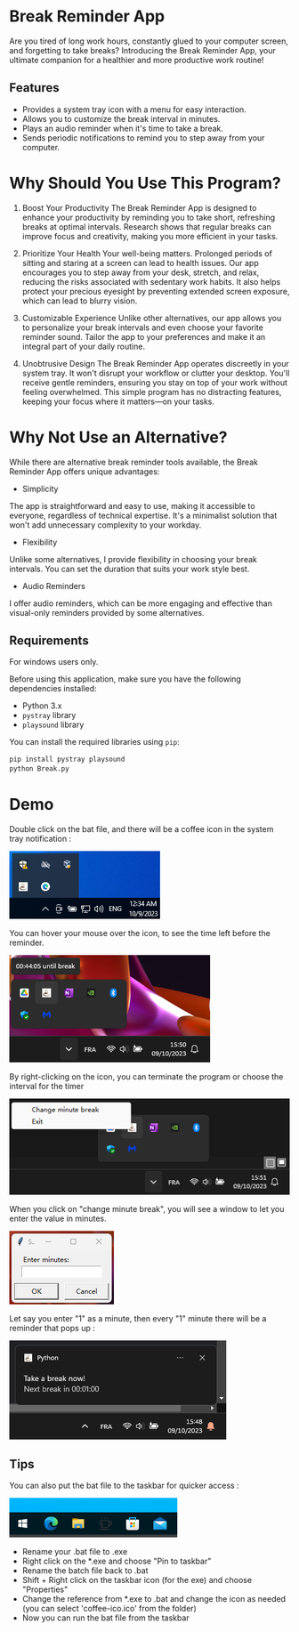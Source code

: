 # Break Reminder App

Are you tired of long work hours, constantly glued to your computer screen, and forgetting to take breaks? Introducing the Break Reminder App, your ultimate companion for a healthier and more productive work routine!

## Features

- Provides a system tray icon with a menu for easy interaction.
- Allows you to customize the break interval in minutes.
- Plays an audio reminder when it's time to take a break.
- Sends periodic notifications to remind you to step away from your computer.

# Why Should You Use This Program?
1. Boost Your Productivity
The Break Reminder App is designed to enhance your productivity by reminding you to take short, refreshing breaks at optimal intervals. Research shows that regular breaks can improve focus and creativity, making you more efficient in your tasks.

2. Prioritize Your Health
Your well-being matters. Prolonged periods of sitting and staring at a screen can lead to health issues. Our app encourages you to step away from your desk, stretch, and relax, reducing the risks associated with sedentary work habits. It also helps protect your precious eyesight by preventing extended screen exposure, which can lead to blurry vision.

3. Customizable Experience
Unlike other alternatives, our app allows you to personalize your break intervals and even choose your favorite reminder sound. Tailor the app to your preferences and make it an integral part of your daily routine.

4. Unobtrusive Design
The Break Reminder App operates discreetly in your system tray. It won't disrupt your workflow or clutter your desktop. You'll receive gentle reminders, ensuring you stay on top of your work without feeling overwhelmed. This simple program has no distracting features, keeping your focus where it matters—on your tasks.

# Why Not Use an Alternative?
While there are alternative break reminder tools available, the Break Reminder App offers unique advantages:

- Simplicity

The app is straightforward and easy to use, making it accessible to everyone, regardless of technical expertise. It's a minimalist solution that won't add unnecessary complexity to your workday.

- Flexibility

Unlike some alternatives, I provide flexibility in choosing your break intervals. You can set the duration that suits your work style best.

- Audio Reminders

I offer audio reminders, which can be more engaging and effective than visual-only reminders provided by some alternatives.

## Requirements

For windows users only.

Before using this application, make sure you have the following dependencies installed:

- Python 3.x
- `pystray` library
- `playsound` library

You can install the required libraries using `pip`:

```bash
pip install pystray playsound
python Break.py
```

# Demo

Double click on the bat file, and there will be a coffee icon in the system tray notification :

![coffee icon](screenshots/systray_icon.png)

You can hover your mouse over the icon, to see the time left before the reminder.

![time left](screenshots/mouse_hover.png)

By right-clicking on the icon, you can terminate the program or choose the interval for the timer

![right click](screenshots/right_click.png)

When you click on "change minute break", you will see a window to let you enter the value in minutes.

![change_minutes](screenshots/change_minutes.png)

Let say you enter "1" as a minute, then every "1" minute there will be a reminder that pops up :

![notification](screenshots/notification.png)

## Tips

You can also put the bat file to the taskbar for quicker access :

![taskbar](screenshots/taskbar.png)

- Rename your .bat file to .exe
- Right click on the *.exe and choose "Pin to taskbar"
- Rename the batch file back to .bat
- Shift + Right click on the taskbar icon (for the exe) and choose "Properties"
- Change the reference from *.exe to .bat and change the icon as needed (you can select 'coffee-ico.ico' from the folder)
- Now you can run the bat file from the taskbar